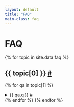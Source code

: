 ```yaml
---
layout: default
title: "FAQ"
main-class: faq
---
```


# FAQ

{% for topic in site.data.faq %}

  <h2 id="{{ topic[0] | slugify }}"> {{ topic[0] }} <a href="#{{ topic[0] | slugify }}">#</a></h2>

  {% for qa in topic[1] %}
  <details name="faq" id="{{ qa.q | slugify }}">
    <summary><span>{{ qa.q }}</span> <a href="#{{ qa.q | slugify }}">#</a></summary>
    <p>{{ qa.a | markdownify }}</p>
  </details>
  {% endfor %}
{% endfor %}
